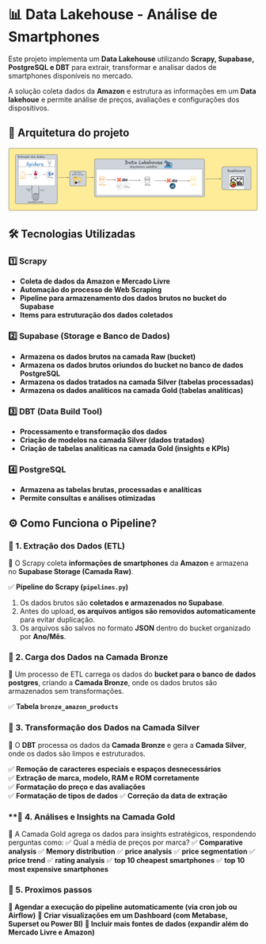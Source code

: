 # 📊 Data Lakehouse - Análise de Smartphones

Este projeto implementa um **Data Lakehouse** utilizando **Scrapy, Supabase, PostgreSQL e DBT** para extrair, transformar e analisar dados de smartphones disponíveis no mercado.  

A solução coleta dados da **Amazon** e estrutura as informações em um **Data lakehoue** e permite análise de preços, avaliações e configurações dos dispositivos.  

## **🚀 Arquitetura do projeto**
![Arquitetura do projeto](/images/project.png)

## **🛠️ Tecnologias Utilizadas**

### **1️⃣ Scrapy**
- **Coleta de dados da Amazon e Mercado Livre**
- **Automação do processo de Web Scraping**
- **Pipeline para armazenamento dos dados brutos no bucket do Supabase**
- **Items para estruturação dos dados coletados**

### **2️⃣ Supabase (Storage e Banco de Dados)**
- **Armazena os dados brutos na camada Raw (bucket)**
- **Armazena os dados brutos oriundos do bucket no banco de dados PostgreSQL**
- **Armazena os dados tratados na camada Silver (tabelas processadas)**
- **Armazena os dados analíticos na camada Gold (tabelas analíticas)**

### **3️⃣ DBT (Data Build Tool)**
- **Processamento e transformação dos dados**
- **Criação de modelos na camada Silver (dados tratados)**
- **Criação de tabelas analíticas na camada Gold (insights e KPIs)**

### **4️⃣ PostgreSQL**
- **Armazena as tabelas brutas, processadas e analíticas**
- **Permite consultas e análises otimizadas**



## **⚙️ Como Funciona o Pipeline?**

### **🔹 1. Extração dos Dados (ETL)**
📌 O Scrapy coleta **informações de smartphones** da **Amazon** e armazena no **Supabase Storage (Camada Raw)**.  

✅ **Pipeline do Scrapy (`pipelines.py`)**
1. Os dados brutos são **coletados e armazenados no Supabase**.  
2. Antes do upload, **os arquivos antigos são removidos automaticamente** para evitar duplicação.  
3. Os arquivos são salvos no formato **JSON** dentro do bucket organizado por **Ano/Mês**.


### **🔹 2. Carga dos Dados na Camada Bronze**
📌 Um processo de ETL carrega os dados do **bucket para o banco de dados postgres**, criando a **Camada Bronze**, onde os dados brutos são armazenados sem transformações.  

✅ **Tabela `bronze_amazon_products`**  


### **🔹 3. Transformação dos Dados na Camada Silver**
📌 O **DBT** processa os dados da **Camada Bronze** e gera a **Camada Silver**, onde os dados são limpos e estruturados.  

✅ **Remoção de caracteres especiais e espaços desnecessários**  
✅ **Extração de marca, modelo, RAM e ROM corretamente**  
✅ **Formatação do preço e das avaliações**  
✅ **Formatação de tipos de dados**
✅ **Correção da data de extração**  


### **🔹 4. Análises e Insights na Camada Gold
📌 A Camada Gold agrega os dados para insights estratégicos, respondendo perguntas como: ✅ Qual a média de preços por marca?
✅ **Comparative analysis**
✅ **Memory distribution**
✅ **price analysis**
✅ **price segmentation**
✅ **price trend**
✅ **rating analysis**
✅ **top 10 cheapest smartphones**
✅ **top 10 most expensive smartphones**


### **🔹 5. Proximos passos**
**🔹 Agendar a execução do pipeline automaticamente (via cron job ou Airflow)**
**🔹 Criar visualizações em um Dashboard (com Metabase, Superset ou Power BI)**
**🔹 Incluir mais fontes de dados (expandir além do Mercado Livre e Amazon)**
